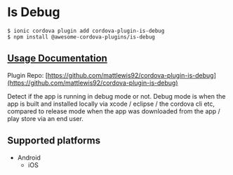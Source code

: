 # Is Debug

```
$ ionic cordova plugin add cordova-plugin-is-debug
$ npm install @awesome-cordova-plugins/is-debug
```

## [Usage Documentation](https://danielsogl.gitbook.io/awesome-cordova-plugins/plugins/is-debug/)

Plugin Repo: [https://github.com/mattlewis92/cordova-plugin-is-debug](https://github.com/mattlewis92/cordova-plugin-is-debug)

Detect if the app is running in debug mode or not.
Debug mode is when the app is built and installed locally via xcode / eclipse / the cordova cli etc, compared to release mode when the app was downloaded from the app / play store via an end user.

## Supported platforms

- Android
  - iOS
  


